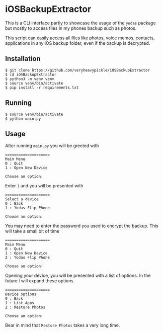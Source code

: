 # iOSBackupExtractor

This is a CLI interface partly to showcase the usage of the `yodas` package but mostly to access files in my phones backup such as photos.

This script can easily access all files like photos, voice memos, contacts, applications in any iOS backup folder, even if the backup is decrypted.

## Installation
```shell
$ git clone https://github.com/veryheavypickle/iOSBackupExtractor
$ cd iOSBackupExtractor
$ python3 -m venv venv
$ source venv/bin/activate
$ pip install -r requirements.txt
```

## Running
```shell
$ source venv/bin/activate
$ python main.py
```

## Usage
After running `main.py` you will be greeted with
```
====================
Main Menu
0 : Quit
1 : Open New Device

Choose an option: 
```

Enter `1` and you will be presented with

```
====================
Select a device
0 : Back
1 : Yodas Flip Phone

Choose an option: 
```

You may need to enter the password you used to encrypt the backup. This will take a small bit of time
```
====================
Main Menu
0 : Quit
1 : Open New Device
2 : Yodas Flip Phone

Choose an option: 
```

Opening your device, you will be presented with a list of options. In the future I will expand these options.
```
====================
Device options
0 : Back
1 : List Apps
2 : Restore Photos

Choose an option: 
```

Bear in mind that `Restore Photos` takes a very long time.
